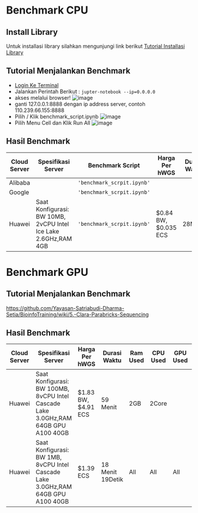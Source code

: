# Benchmark CPU

## Install Library
Untuk installasi library silahkan mengunjungi link berikut [Tutorial Installasi Library](https://github.com/Yayasan-Satriabudi-Dharma-Setia/BioinfoTraining/wiki/2.-Persiapan-Cloud)


## Tutorial Menjalankan Benchmark
* [Login Ke Terminal](https://github.com/Yayasan-Satriabudi-Dharma-Setia/BioinfoTraining/wiki/2.-Persiapan-Cloud)
* Jalankan Perintah Berikut :
```jupter-notebook --ip=0.0.0.0```
* akses melalui browser!
![image](https://user-images.githubusercontent.com/127930643/230828486-3f818c9f-b204-4186-89f2-0faf2a03f20e.png)
* ganti 127.0.0.1:8888 dengan ip address server, contoh 110.239.66.155:8888
* Pilih / Klik benchmark_script.ipynb
![image](https://user-images.githubusercontent.com/127930643/230828891-c4360c4c-ff9c-43f8-98ce-37de55d94f25.png)
* Pilih Menu Cell dan Klik Run All
![image](https://user-images.githubusercontent.com/127930643/230829320-897f4307-ff02-4a88-a6af-ce53dc4f0773.png)


## Hasil Benchmark

| Cloud Server  | Spesifikasi Server |Benchmark Script                          | Harga Per hWGS | Durasi Waktu | Ram Used | CPU Used                        |
|-------------|---|-------------------------------|-----------------------------|-----------------------------|-----------------------------|-----------------------------|
|Alibaba|  |`'benchmark_scrpit.ipynb'`            |            |
|Google| |`'benchmark_scrpit.ipynb'`            |            |
|Huawei| Saat Konfigurasi: BW 10MB, 2vCPU 	Intel Ice Lake 2.6GHz,RAM 4GB |`'benchmark_scrpit.ipynb'`| $0.84 BW, $0.035 ECS  | 28Menit | 500MB | 1 Core |


# Benchmark GPU
## Tutorial Menjalankan Benchmark
https://github.com/Yayasan-Satriabudi-Dharma-Setia/BioinfoTraining/wiki/5.-Clara-Parabricks-Sequencing

## Hasil Benchmark

| Cloud Server  | Spesifikasi Server | Harga Per hWGS | Durasi Waktu | Ram Used | CPU Used                        | GPU Used | Disk Price |
|-------------|---|-------------------------------|-----------------------------|-----------------------------|-----------------------------|-----------------------------|---|
|Huawei| Saat Konfigurasi: BW 100MB, 8vCPU 	Intel Cascade Lake 3.0GHz,RAM 64GB GPU A100 40GB | $1.83 BW, $4.91 ECS |59 Menit| 2GB | 2Core | <td rowspan="2"> $0.014</td>
|Huawei| Saat Konfigurasi: BW 1MB, 8vCPU 	Intel Cascade Lake 3.0GHz,RAM 64GB GPU A100 40GB | $1.39 ECS |18 Menit 19Detik| All | All | All |
